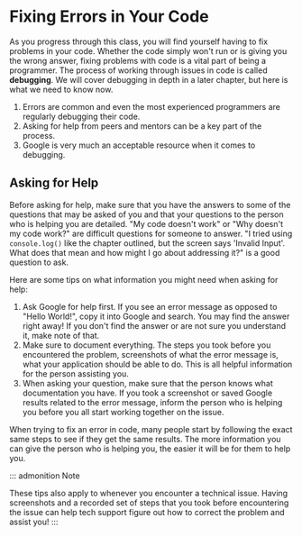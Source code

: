 # Fixing Errors in Your Code

As you progress through this class, you will find yourself having to fix
problems in your code. Whether the code simply won\'t run or is giving
you the wrong answer, fixing problems with code is a vital part of being
a programmer. The process of working through issues in code is called
**debugging**. We will cover debugging in depth in a later chapter, but
here is what we need to know now.

1.  Errors are common and even the most experienced programmers are
    regularly debugging their code.
2.  Asking for help from peers and mentors can be a key part of the
    process.
3.  Google is very much an acceptable resource when it comes to
    debugging.

## Asking for Help

Before asking for help, make sure that you have the answers to some of
the questions that may be asked of you and that your questions to the
person who is helping you are detailed. \"My code doesn\'t work\" or
\"Why doesn\'t my code work?\" are difficult questions for someone to
answer. \"I tried using `console.log()` like the chapter outlined, but
the screen says \'Invalid Input\'. What does that mean and how might I
go about addressing it?\" is a good question to ask.

Here are some tips on what information you might need when asking for
help:

1.  Ask Google for help first. If you see an error message as opposed to
    \"Hello World!\", copy it into Google and search. You may find the
    answer right away! If you don\'t find the answer or are not sure you
    understand it, make note of that.
2.  Make sure to document everything. The steps you took before you
    encountered the problem, screenshots of what the error message is,
    what your application should be able to do. This is all helpful
    information for the person assisting you.
3.  When asking your question, make sure that the person knows what
    documentation you have. If you took a screenshot or saved Google
    results related to the error message, inform the person who is
    helping you before you all start working together on the issue.

When trying to fix an error in code, many people start by following the
exact same steps to see if they get the same results. The more
information you can give the person who is helping you, the easier it
will be for them to help you.

::: admonition
Note

These tips also apply to whenever you encounter a technical issue.
Having screenshots and a recorded set of steps that you took before
encountering the issue can help tech support figure out how to correct
the problem and assist you!
:::
